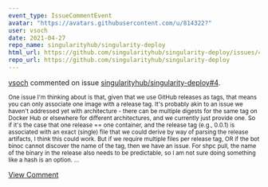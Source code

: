 ```yaml
---
event_type: IssueCommentEvent
avatar: "https://avatars.githubusercontent.com/u/814322?"
user: vsoch
date: 2021-04-27
repo_name: singularityhub/singularity-deploy
html_url: https://github.com/singularityhub/singularity-deploy/issues/4
repo_url: https://github.com/singularityhub/singularity-deploy
---
```


<a href='https://github.com/vsoch' target='_blank'>vsoch</a> commented on issue <a href='https://github.com/singularityhub/singularity-deploy/issues/4' target='_blank'>singularityhub/singularity-deploy#4</a>.

<small>One issue I'm thinking about is that, given that we use GitHub releases as tags, that means you can only associate one image with a release tag. It's probably akin to an issue we haven't addressed yet with architecture - there can be multiple digests for the same tag on Docker Hub or elsewhere for different architectures, and we currently just provide one. So if it's the case that one release == one container, and the release tag (e.g., 0.0.1) is associated with an exact (single) file that we could derive by way of parsing the release artifacts, I think this could work. But if we require multiple files per release tag, OR if the bot binoc cannot discover the name of the tag, then we have an issue. For shpc pull, the name of the binary in the release also needs to be predictable, so I am not sure doing something like a hash is an option....</small>

<a href='https://github.com/singularityhub/singularity-deploy/issues/4' target='_blank'>View Comment</a>